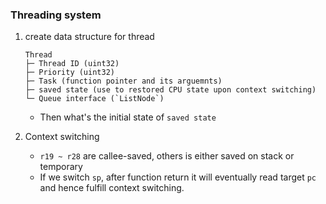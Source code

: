 ### Threading system
1. create data structure for thread
    ```
    Thread
    ├─ Thread ID (uint32)
    ├─ Priority (uint32)
    ├─ Task (function pointer and its arguemnts)
    ├─ saved state (use to restored CPU state upon context switching)
    └─ Queue interface (`ListNode`)
    ```
    - Then what's the initial state of `saved state`

2. Context switching
    - `r19 ~ r28` are callee-saved, others is either saved on stack or temporary
    - If we switch `sp`, after function return it will eventually read target `pc` and hence fulfill context switching.